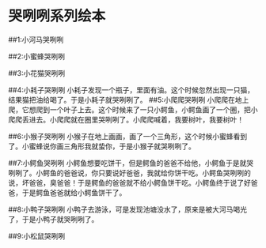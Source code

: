 # 哭咧咧系列绘本


##1:小河马哭咧咧

##2:小蜜蜂哭咧咧

##3:小花猫哭咧咧

##4:小耗子哭咧咧
  小耗子发现一个瓶子，里面有油。这个时候忽然出现一只猫，结果猫把油给喝了。于是小耗子就哭咧咧了。
##5:小爬爬哭咧咧
  小爬爬在地上爬，它想爬到一个叶子上去。这个时候来了一只小鳄鱼，小鳄鱼画了一个圈，把小爬爬丢进去。小爬爬就在圈里哭咧咧了。小爬爬喊着，我要树叶，我要树叶！
  
##6:小猴子哭咧咧
  小猴子在地上画画，画了一个三角形，这个时候小蜜蜂看到了。小蜜蜂说你画三角形我就蛰你，于是小猴子就哭咧咧了。
  
##7:小鳄鱼哭咧咧
  小鳄鱼想要吃饼干，但是鳄鱼的爸爸不给他，小鳄鱼于是就哭咧咧了。小鳄鱼的爸爸说，你只要说好爸爸，我就给你饼干吃。小鳄鱼哭咧咧的说，坏爸爸，臭爸爸！于是鳄鱼的爸爸就不给小鳄鱼饼干吃。小鳄鱼终于说了好爸爸，于是鳄鱼爸爸就给小鳄鱼饼干了。
  
##8:小鸭子哭咧咧
  小鸭子去游泳，可是发现池塘没水了，原来是被大河马喝光了，于是小鸭子就哭咧咧了。
  
##9:小松鼠哭咧咧

